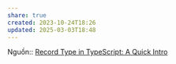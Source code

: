 ```yaml
---
share: true
created: 2023-10-24T18:26
updated: 2025-03-03T18:48
---
```

Nguồn:: [Record Type in TypeScript: A Quick Intro](https://dmitripavlutin.com/typescript-record/)

